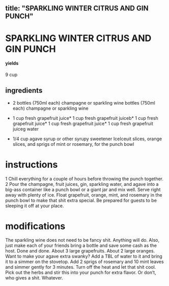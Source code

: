 

	
title: "SPARKLING WINTER CITRUS AND GIN PUNCH"
---
# SPARKLING WINTER CITRUS AND GIN PUNCH
#### yields
9 cup
## ingredients
* 2 bottles (750ml each) champagne or sparkling wine bottles (750ml each) champagne or sparkling wine
* 1 cup fresh grapefruit juice* 1 cup fresh grapefruit juiceb* 1 cup fresh grapefruit juice* 1 cup fresh grapefruit juice* 1 cup fresh grapefruit juiceg water

* 1/4 cup agave syrup or other syrupy sweetener
IceIceuit slices, orange slices, and sprigs of mint or rosemary, for the punch bowl</key>


# instructions
1 Chill everything for a couple of hours before throwing the punch together.
2 Pour the champagne, fruit juices, gin, sparkling water, and agave into a big-ass container like a punch bowl or a giant jar and mix well. Serve right away with plenty of ice. Float grapefruit, orange, mint, and rosemary in the punch bowl to make that shit extra special. Be prepared for guests to be sleeping it off at your place.

# modifications

The sparkling wine does not need to be fancy shit. Anything will do. Also, just make each of your friends bring a bottle and save some cash as the host. Done and done.
 About 3 large grapefruits.
 About 2 large oranges.
 Want to make your agave extra swanky? Add a TBL of water to it and bring it to a simmer on the stovetop. Add 2 sprigs of rosemary and 10 mint leaves and simmer gently for 3 minutes. Turn off the heat and let that shit cool. Pick out the herbs and stir this into your punch for extra flavor. Or don’t, who gives a shit. Whatever.
	

